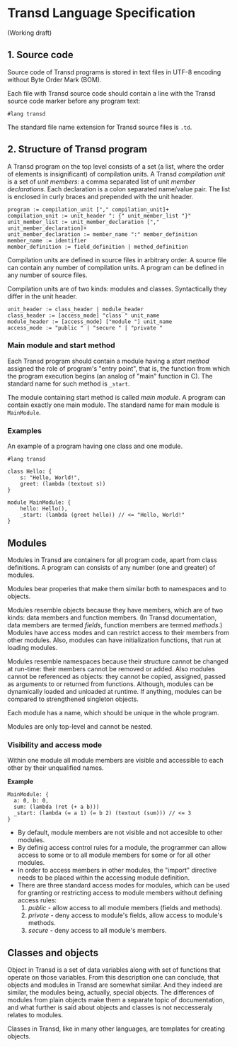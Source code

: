 # Transd Language Specification

(Working draft)

## 1. Source code

Source code of Transd programs is stored in text files in UTF-8 encoding without Byte Order Mark (BOM).

Each file with Transd source code should contain a line with the Transd source code marker before any program text:

```
#lang transd
```

The standard file name extension for Transd source files is `.td`.

## 2. Structure of Transd program

A Transd program on the top level consists of a set (a list, where the order of elements is insignificant) of compilation units. A Transd _compilation unit_ is a set of _unit members_: a comma separated list of unit _member declarations_. Each declaration is a colon separated name/value pair. The list is enclosed in curly braces and prepended with the unit header.

```
program := compilation_unit ["," compilation_unit]+
compilation_unit := unit_header ": {" unit_member_list "}"
unit_member_list := unit_member_declaration ["," unit_member_declaration]+
unit_member_declaration := member_name ":" member_definition
member_name := identifier
member_definition := field_definition | method_definition
```

Compilation units are defined in source files in arbitrary order. A source file can contain any
number of compilation units. A program can be defined in any number of source files.

Compilation units are of two kinds: modules and classes. Syntactically they differ in the unit header.

```
unit_header := class_header | module_header
class_header := [access_mode] "class " unit_name
module_header := [access_mode] ["module "] unit_name
access_mode := "public " | "secure " | "private "
```

### Main module and start method

Each Transd program should contain a module having a _start method_ assigned the role of program's "entry point", that is, the function from which the program execution begins (an analog of "main" function in C). The standard name for such method is `_start`.

The module containing start method is called _main module_. A program can contain exactly one main module. The standard name for main module is `MainModule`.


### Examples
An example of a program having one class and one module.

```
#lang transd

class Hello: {
    s: "Hello, World!",
    greet: (lambda (textout s))
}

module MainModule: {
    hello: Hello(),
    _start: (lambda (greet hello)) // <= "Hello, World!"
}
```


## Modules
Modules in Transd are containers for all program code, apart from class definitions. A program can consists of any number (one and greater) of modules. 

Modules bear properies that make them similar both to namespaces and to objects.

Modules resemble objects because they have members, which are of two kinds: data members and function members. (In Transd documentation, data members are termed _fields_, function members are termed _methods_.) Modules have access modes and can restrict access to their members from other modules. Also, modules can have initialization functions, that run at loading modules.

Modules resemble namespaces because their structure cannot be changed at run-time: their members cannot be removed or added. Also modules cannot be referenced as objects: they cannot be copied, assigned, passed as arguments to or returned from functions. Although, modules can be dynamically loaded and unloaded at runtime. If anything, modules can be compared to strengthened singleton objects.

Each module has a name, which should be unique in the whole program.

Modules are only top-level and cannot be nested.

### Visibility and access mode

Within one module all module members are visible and accessible to each other by their unqualified names.

__Example__

```
MainModule: {
  a: 0, b: 0,
  sum: (lambda (ret (+ a b))) 
  _start: (lambda (= a 1) (= b 2) (textout (sum))) // <= 3
}
```


* By default, module members are not visible and not accesible to other modules.
* By definig access control rules for a module, the programmer can allow access to some or to all module members for some or for all other modules.
* In order to access members in other modules, the "import" directive needs to be placed within the accessing module definition.
* There are three standard access modes for modules, which can be used for granting or restricting access to module members without defining access rules:
  1. _public_ - allow access to all module members (fields and methods).
  2. _private_ - deny access to module's fields, allow access to module's methods.
  3. _secure_ - deny access to all module's members.




## Classes and objects
 Object in Transd is a set of data variables along with set of functions that operate on those variables. From this description one can conclude, that objects and modules in Transd are somewhat similar. And they indeed are similar, the modules being, actually, special objects. The differences of modules from plain objects make them a separate topic of documentation, and what further is said about objects and classes is not neccesseraly relates to modules.

Classes in Transd, like in many other languages, are templates for creating objects.




